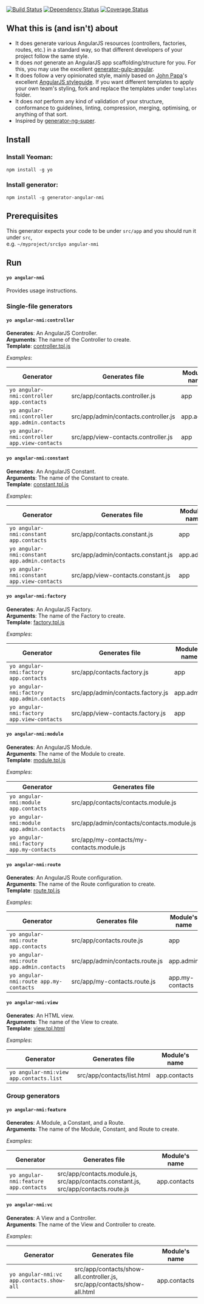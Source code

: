 [![Build Status](https://travis-ci.org/NMichas/yeoman-generator-angular-nmi.svg?branch=master)](https://travis-ci.org/NMichas/yeoman-generator-angular-nmi)
[![Dependency Status](https://gemnasium.com/NMichas/yeoman-generator-angular-nmi.svg)](https://gemnasium.com/NMichas/yeoman-generator-angular-nmi)
[![Coverage Status](https://coveralls.io/repos/github/NMichas/yeoman-generator-angular-nmi/badge.svg?branch=master)](https://coveralls.io/github/NMichas/yeoman-generator-angular-nmi?branch=master)  

## What this is (and isn't) about
* It does generate various AngularJS resources (controllers, factories, routes, etc.) in a 
standard way, so that different developers of your project follow the
same style. 
* It does *not* generate an AngularJS app scaffolding/structure for you. For this, 
you may use the excellent [generator-gulp-angular](https://github.com/Swiip/generator-gulp-angular).
* It does follow a very opinionated style, mainly based on [John Papa](https://github.com/johnpapa)'s excellent
[AngularJS styleguide](https://github.com/johnpapa/angular-styleguide). If you want
different templates to apply your own team's styling, fork and replace the templates
under `templates` folder.
* It does *not* perform any kind of validation of your structure, conformance to
guidelines, linting, compression, merging, optimising, or anything of that sort.
* Inspired by [generator-ng-super](https://github.com/jshipster/generator-ng-super).

## Install

### Install Yeoman:
```
npm install -g yo
```

### Install generator:
```
npm install -g generator-angular-nmi
```

## Prerequisites
This generator expects your code to be under `src/app` and you should run it under `src`,   
e.g. `~/myproject/src$yo angular-nmi`

## Run
#### `yo angular-nmi`
Provides usage instructions.

### Single-file generators

#### `yo angular-nmi:controller`
__Generates__: An AngularJS Controller.  
__Arguments__: The name of the Controller to create.    
__Template__: [controller.tpl.js](templates/controller.tpl.js)

*Examples*:

| Generator | Generates file | Module's name | Resource's name |
| --------- | -------------- | ------------- | --------------- |
| `yo angular-nmi:controller app.contacts` | src/app/contacts.controller.js | app | ContactsController |
| `yo angular-nmi:controller app.admin.contacts` | src/app/admin/contacts.controller.js | app.admin | ContactsController |
| `yo angular-nmi:controller app.view-contacts` | src/app/view-contacts.controller.js | app | ViewContactsController |

#### `yo angular-nmi:constant`
__Generates__: An AngularJS Constant.  
__Arguments__: The name of the Constant to create.    
__Template__: [constant.tpl.js](templates/constant.tpl.js)

*Examples*:

| Generator | Generates file | Module's name | Resource's name |
| --------- | -------------- | ------------- | --------------- |
| `yo angular-nmi:constant app.contacts` | src/app/contacts.constant.js | app | ContactsConstant |
| `yo angular-nmi:constant app.admin.contacts` | src/app/admin/contacts.constant.js | app.admin | ContactsConstant |
| `yo angular-nmi:constant app.view-contacts` | src/app/view-contacts.constant.js | app | ViewContactsConstant |

#### `yo angular-nmi:factory`
__Generates__: An AngularJS Factory.  
__Arguments__: The name of the Factory to create.    
__Template__: [factory.tpl.js](templates/factory.tpl.js)

*Examples*:

| Generator | Generates file | Module's name | Resource's name |
| --------- | -------------- | ------------- | --------------- |
| `yo angular-nmi:factory app.contacts` | src/app/contacts.factory.js | app | ContactsFactory |
| `yo angular-nmi:factory app.admin.contacts` | src/app/admin/contacts.factory.js | app.admin | ContactsFactory |
| `yo angular-nmi:factory app.view-contacts` | src/app/view-contacts.factory.js | app | ViewContactsFactory |

#### `yo angular-nmi:module`
__Generates__: An AngularJS Module.  
__Arguments__: The name of the Module to create.    
__Template__: [module.tpl.js](templates/nodule.tpl.js)

*Examples*:

| Generator | Generates file | Module's name |
| --------- | -------------- | ------------- |
| `yo angular-nmi:module app.contacts` | src/app/contacts/contacts.module.js | app.contacts |
| `yo angular-nmi:module app.admin.contacts` | src/app/admin/contacts/contacts.module.js | app.admin.contacts |
| `yo angular-nmi:factory app.my-contacts` | src/app/my-contacts/my-contacts.module.js | app.my-contacts |

#### `yo angular-nmi:route`
__Generates__: An AngularJS Route configuration.  
__Arguments__: The name of the Route configuration to create.    
__Template__: [route.tpl.js](templates/route.tpl.js)

*Examples*:

| Generator | Generates file | Module's name |
| --------- | -------------- | ------------- |
| `yo angular-nmi:route app.contacts` | src/app/contacts.route.js | app |
| `yo angular-nmi:route app.admin.contacts` | src/app/admin/contacts.route.js | app.admin |
| `yo angular-nmi:route app.my-contacts` | src/app/my-contacts.route.js | app.my-contacts |

#### `yo angular-nmi:view`
__Generates__: An HTML view.  
__Arguments__: The name of the View to create.    
__Template__: [view.tpl.html](templates/view.tpl.html)

*Examples*:

| Generator | Generates file | Module's name |
| --------- | -------------- | ------------- |
| `yo angular-nmi:view app.contacts.list` | src/app/contacts/list.html | app.contacts |

### Group generators
#### `yo angular-nmi:feature`
__Generates__: A Module, a Constant, and a Route.  
__Arguments__: The name of the Module, Constant, and Route to create.    

*Examples*:

| Generator | Generates file | Module's name |
| --------- | -------------- | ------------- |
| `yo angular-nmi:feature app.contacts` | src/app/contacts.module.js, src/app/contacts.constant.js, src/app/contacts.route.js | app.contacts |

#### `yo angular-nmi:vc`
__Generates__: A View and a Controller.  
__Arguments__: The name of the View and Controller to create.    

*Examples*:

| Generator | Generates file | Module's name |
| --------- | -------------- | ------------- |
| `yo angular-nmi:vc app.contacts.show-all` | src/app/contacts/show-all.controller.js, src/app/contacts/show-all.html | app.contacts |
